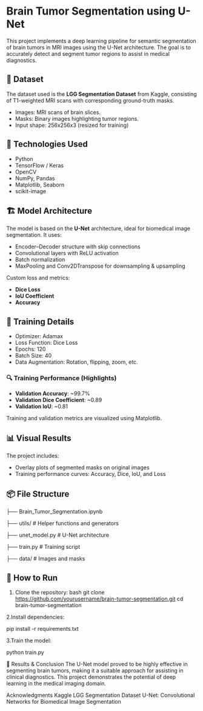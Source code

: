 # Brain Tumor Segmentation using U-Net

This project implements a deep learning pipeline for semantic segmentation of brain tumors in MRI images using the U-Net architecture. The goal is to accurately detect and segment tumor regions to assist in medical diagnostics.

## 📁 Dataset
The dataset used is the **LGG Segmentation Dataset** from Kaggle, consisting of T1-weighted MRI scans with corresponding ground-truth masks.

- Images: MRI scans of brain slices.
- Masks: Binary images highlighting tumor regions.
- Input shape: 256x256x3 (resized for training)

## 🧰 Technologies Used
- Python
- TensorFlow / Keras
- OpenCV
- NumPy, Pandas
- Matplotlib, Seaborn
- scikit-image

## 🏗️ Model Architecture
The model is based on the **U-Net** architecture, ideal for biomedical image segmentation. It uses:
- Encoder–Decoder structure with skip connections
- Convolutional layers with ReLU activation
- Batch normalization
- MaxPooling and Conv2DTranspose for downsampling & upsampling

Custom loss and metrics:
- **Dice Loss**
- **IoU Coefficient**
- **Accuracy**

## 🧪 Training Details
- Optimizer: Adamax
- Loss Function: Dice Loss
- Epochs: 120
- Batch Size: 40
- Data Augmentation: Rotation, flipping, zoom, etc.

### 🔍 Training Performance (Highlights)
- **Validation Accuracy**: ~99.7%
- **Validation Dice Coefficient**: ~0.89
- **Validation IoU**: ~0.81

Training and validation metrics are visualized using Matplotlib.

## 📊 Visual Results
The project includes:
- Overlay plots of segmented masks on original images
- Training performance curves: Accuracy, Dice, IoU, and Loss

## 📦 File Structure
├── Brain_Tumor_Segmentation.ipynb

├── utils/ # Helper functions and generators

├── unet_model.py # U-Net architecture

├── train.py # Training script

├── data/ # Images and masks



## 🚀 How to Run
1. Clone the repository:
   bash
   git clone https://github.com/yourusername/brain-tumor-segmentation.git
   cd brain-tumor-segmentation

2.Install dependencies:

pip install -r requirements.txt

3.Train the model:

python train.py

🏁 Results & Conclusion
The U-Net model proved to be highly effective in segmenting brain tumors, making it a suitable approach for assisting in clinical diagnostics. This project demonstrates the potential of deep learning in the medical imaging domain.

Acknowledgments
Kaggle LGG Segmentation Dataset
U-Net: Convolutional Networks for Biomedical Image Segmentation 






